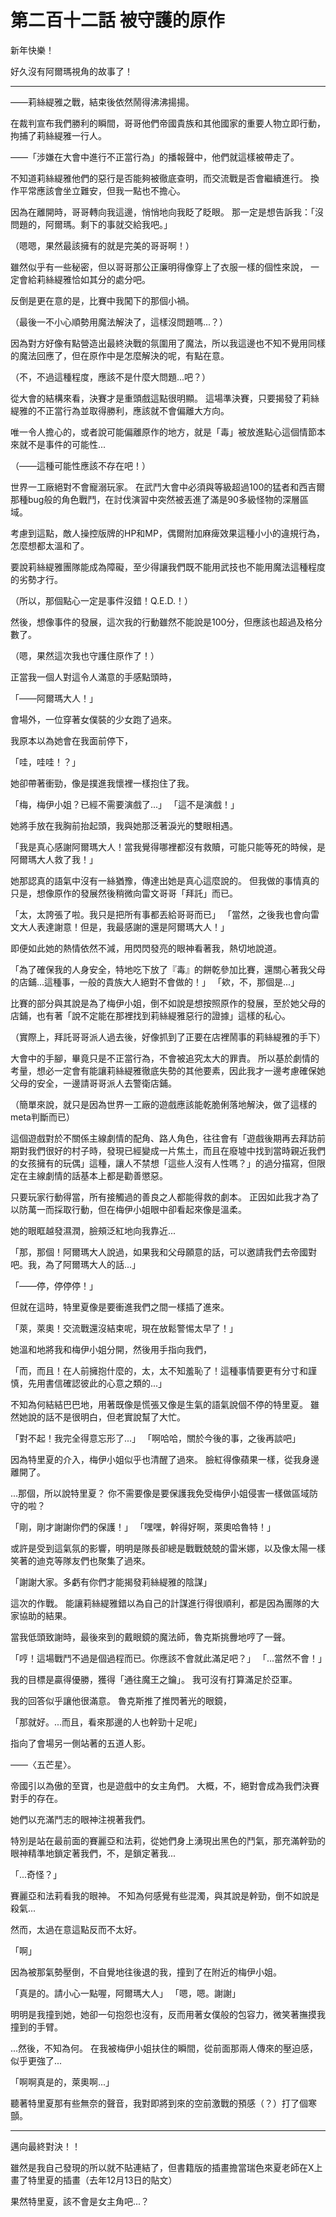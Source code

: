 # 第二百十二話 被守護的原作

新年快樂！

好久沒有阿爾瑪視角的故事了！

---

——莉絲緹雅之戰，結束後依然鬧得沸沸揚揚。

在裁判宣布我們勝利的瞬間，哥哥他們帝國貴族和其他國家的重要人物立即行動，拘捕了莉絲緹雅一行人。

——「涉嫌在大會中進行不正當行為」的播報聲中，他們就這樣被帶走了。

不知道莉絲緹雅他們的惡行是否能夠被徹底查明，而交流戰是否會繼續進行。
換作平常應該會坐立難安，但我一點也不擔心。

因為在離開時，哥哥轉向我這邊，悄悄地向我眨了眨眼。
那一定是想告訴我：「沒問題的，阿爾瑪。剩下的事就交給我吧。」

（嗯嗯，果然最該擁有的就是完美的哥哥啊！）

雖然似乎有一些秘密，但以哥哥那公正廉明得像穿上了衣服一樣的個性來說，
一定會給莉絲緹雅恰如其分的處分吧。

反倒是更在意的是，比賽中我闖下的那個小禍。

（最後一不小心順勢用魔法解決了，這樣沒問題嗎...？）

因為對方好像有點營造出最終決戰的氛圍用了魔法，所以我這邊也不知不覺用同樣的魔法回應了，但在原作中是怎麼解決的呢，有點在意。

（不，不過這種程度，應該不是什麼大問題...吧？）

從大會的結構來看，決賽才是重頭戲這點很明顯。
這場準決賽，只要揭發了莉絲緹雅的不正當行為並取得勝利，應該就不會偏離大方向。

唯一令人擔心的，或者說可能偏離原作的地方，就是「毒」被放進點心這個情節本來就不是事件的可能性...

（——這種可能性應該不存在吧！）

世界一工廠絕對不會寵溺玩家。
在武鬥大會中必須與等級超過100的猛者和西吉爾那種bug般的角色戰鬥，在討伐演習中突然被丟進了滿是90多級怪物的深層區域。

考慮到這點，敵人操控版牌的HP和MP，偶爾附加麻痺效果這種小小的違規行為，怎麼想都太溫和了。

要說莉絲緹雅團隊能成為障礙，至少得讓我們既不能用武技也不能用魔法這種程度的劣勢才行。

（所以，那個點心一定是事件沒錯！Q.E.D.！）

然後，想像事件的發展，這次我的行動雖然不能說是100分，但應該也超過及格分數了。

（嗯，果然這次我也守護住原作了！）

正當我一個人對這令人滿意的手感點頭時，

「——阿爾瑪大人！」

會場外，一位穿著女僕裝的少女跑了過來。

我原本以為她會在我面前停下，

「哇，哇哇！？」

她卻帶著衝勁，像是撲進我懷裡一樣抱住了我。

「梅，梅伊小姐？已經不需要演戲了...」
「這不是演戲！」

她將手放在我胸前抬起頭，我與她那泛著淚光的雙眼相遇。

「我是真心感謝阿爾瑪大人！當我覺得哪裡都沒有救贖，可能只能等死的時候，是阿爾瑪大人救了我！」

她那認真的語氣中沒有一絲猶豫，傳達出她是真心這麼說的。
但我做的事情真的只是，想像原作的發展然後稍微向雷文哥哥「拜託」而已。

「太，太誇張了啦。我只是把所有事都丟給哥哥而已」
「當然，之後我也會向雷文大人表達謝意！但是，我最感謝的還是阿爾瑪大人！」

即便如此她的熱情依然不減，用閃閃發亮的眼神看著我，熱切地說道。

「為了確保我的人身安全，特地吃下放了『毒』的餅乾參加比賽，還關心著我父母的店鋪...這種事，一般的貴族大人絕對不會做的！」
「欸，不，那個是...」

比賽的部分與其說是為了梅伊小姐，倒不如說是想按照原作的發展，至於她父母的店鋪，也有著「說不定能在那裡找到莉絲緹雅惡行的證據」這樣的私心。

（實際上，拜託哥哥派人過去後，好像抓到了正要在店裡鬧事的莉絲緹雅的手下）

大會中的手腳，畢竟只是不正當行為，不會被追究太大的罪責。
所以基於劇情的考量，想必一定會有能讓莉絲緹雅徹底失勢的其他要素，因此我才一邊考慮確保她父母的安全，一邊請哥哥派人去警衛店鋪。

（簡單來說，就只是因為世界一工廠的遊戲應該能乾脆俐落地解決，做了這樣的meta判斷而已）

這個遊戲對於不關係主線劇情的配角、路人角色，往往會有「遊戲後期再去拜訪前期對我們很好的村子時，發現已經變成一片焦土，而且在廢墟中找到當時親近我們的女孩擁有的玩偶」這種，讓人不禁想「這些人沒有人性嗎？」的過分描寫，但限定在主線劇情的話基本上都是勸善懲惡。

只要玩家行動得當，所有接觸過的善良之人都能得救的劇本。
正因如此我才為了以防萬一而採取行動，但在梅伊小姐眼中卻看起來像是溫柔。

她的眼眶越發濕潤，臉頰泛紅地向我靠近...

「那，那個！阿爾瑪大人說過，如果我和父母願意的話，可以邀請我們去帝國對吧。我，為了阿爾瑪大人的話...」

「——停，停停停！」

但就在這時，特里夏像是要衝進我們之間一樣插了進來。

「萊，萊奧！交流戰還沒結束呢，現在放鬆警惕太早了！」

她溫和地將我和梅伊小姐分開，然後用手指向我們，

「而，而且！在人前擁抱什麼的，太，太不知羞恥了！這種事情要更有分寸和謹慎，先用書信確認彼此的心意之類的...」

不知為何結結巴巴地，用著既像是慌張又像是生氣的語氣說個不停的特里夏。
雖然她說的話不是很明白，但老實說幫了大忙。

「對不起！我完全得意忘形了...」
「啊哈哈，關於今後的事，之後再談吧」

因為特里夏的介入，梅伊小姐似乎也清醒了過來。
臉紅得像蘋果一樣，從我身邊離開了。

...那個，所以說特里夏？
你不需要像是要保護我免受梅伊小姐侵害一樣做區域防守的啦？

「剛，剛才謝謝你們的保護！」
「嘿嘿，幹得好啊，萊奧哈魯特！」

或許是受到這氣氛的影響，明明是隊長卻總是戰戰兢兢的雷米娜，以及像太陽一樣笑著的迪克等隊友們也聚集了過來。

「謝謝大家。多虧有你們才能揭發莉絲緹雅的陰謀」

這次的作戰。
能讓莉絲緹雅錯以為自己的計謀進行得很順利，都是因為團隊的大家協助的結果。

當我低頭致謝時，最後來到的戴眼鏡的魔法師，魯克斯挑釁地哼了一聲。

「哼！這場戰鬥不過是個過程而已。你應該不會就此滿足吧？」
「...當然不會！」

我的目標是贏得優勝，獲得「通往魔王之鑰」。
我可沒有打算滿足於亞軍。

我的回答似乎讓他很滿意。
魯克斯推了推閃著光的眼鏡，

「那就好。...而且，看來那邊的人也幹勁十足呢」

指向了會場另一側站著的五道人影。

——〈五芒星〉。

帝國引以為傲的至寶，也是遊戲中的女主角們。
大概，不，絕對會成為我們決賽對手的存在。

她們以充滿鬥志的眼神注視著我們。

特別是站在最前面的賽麗亞和法莉，從她們身上湧現出黑色的鬥氣，那充滿幹勁的眼神精準地鎖定著我們，不，是鎖定著我...

「...奇怪？」

賽麗亞和法莉看我的眼神。
不知為何感覺有些混濁，與其說是幹勁，倒不如說是殺氣...

然而，太過在意這點反而不太好。

「啊」

因為被那氣勢壓倒，不自覺地往後退的我，撞到了在附近的梅伊小姐。

「真是的。請小心一點喔，阿爾瑪大人」
「嗯，嗯。謝謝」

明明是我撞到她，她卻一句抱怨也沒有，反而用著女僕般的包容力，微笑著撫摸我撞到的手臂。

...然後，不知為何。
在我被梅伊小姐扶住的瞬間，從前面那兩人傳來的壓迫感，似乎更強了...

「啊啊真是的，萊奧啊...」

聽著特里夏那有些無奈的聲音，我對即將到來的空前激戰的預感（？）打了個寒顫。

---

邁向最終對決！！

雖然是我自己發現的所以就不貼連結了，但書籍版的插畫擔當瑞色來夏老師在X上畫了特里夏的插畫（去年12月13日的貼文）

果然特里夏，該不會是女主角吧...？